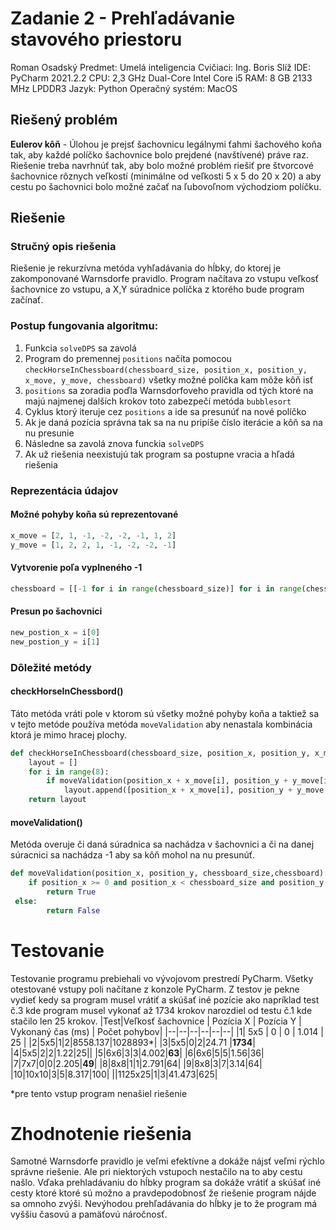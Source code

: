 
#  Zadanie 2 - Prehľadávanie stavového priestoru  
Roman Osadský
Predmet: Umelá inteligencia 
Cvičiaci: Ing. Boris Slíž
IDE: PyCharm 2021.2.2
CPU: 2,3 GHz Dual-Core Intel Core i5
RAM: 8 GB 2133 MHz LPDDR3
Jazyk: Python
Operačný systém: MacOS
## Riešený problém

**Eulerov kôň** - Úlohou je prejsť šachovnicu legálnymi ťahmi šachového koňa tak, aby každé políčko šachovnice bolo prejdené (navštívené) práve raz. Riešenie treba navrhnúť tak, aby bolo možné problém riešiť pre štvorcové šachovnice rôznych veľkostí (minimálne od veľkosti 5 x 5 do 20 x 20) a aby cestu po šachovnici bolo možné začať na ľubovoľnom východziom políčku.

## Riešenie 

###  Stručný opis riešenia 

Riešenie je rekurzívna metóda vyhľadávania do hĺbky, do ktorej je zakomponované Warnsdorfe pravidlo.  Program načítava zo vstupu veľkosť šachovnice zo vstupu, a X,Y súradnice políčka z ktorého bude program začínať. 

### Postup fungovania algoritmu:

 1. Funkcia `solveDPS` sa zavolá
 2.  Program do premennej `positions` načíta pomocou `checkHorseInChessboard(chessboard_size, position_x, position_y, x_move, y_move, chessboard)` všetky možné políčka kam môže kôň isť 
 3.  `positions` sa zoradia  poďla Warnsdorfoveho pravidla od tých ktoré na majú najmenej dalších krokov toto zabezpečí metóda `bubblesort`
 4.  Cyklus ktorý iteruje cez `positions` a ide sa presunúť na nové políčko 
 5. Ak je daná pozícia správna tak sa na nu pripíše číslo iterácie a kôň sa na nu presunie
 6. Následne sa zavolá znova funckia `solveDPS `
 7. Ak už riešenia neexistujú tak program sa postupne vracia a hľadá riešenia
 
### Reprezentácia údajov	

#### Možné pohyby koňa sú reprezentované
```python
x_move = [2, 1, -1, -2, -2, -1, 1, 2]  
y_move = [1, 2, 2, 1, -1, -2, -2, -1]
```
#### Vytvorenie poľa vyplneného -1
```python
chessboard = [[-1 for i in range(chessboard_size)] for i in range(chessboard_size)]
```

#### Presun po šachovnici

```python
new_postion_x = i[0]  
new_postion_y = i[1]
``` 



### Dôležité metódy 

#### checkHorseInChessbord()
Táto metóda vráti pole v ktorom sú všetky možné pohyby koňa a taktiež sa v tejto metóde používa metóda `moveValidation` aby nenastala kombinácia ktorá je mimo hracej plochy.
```python
def checkHorseInChessboard(chessboard_size, position_x, position_y, x_move, y_move,chessboard):  
    layout = []  
    for i in range(8):  
        if moveValidation(position_x + x_move[i], position_y + y_move[i], chessboard_size,chessboard):  
            layout.append([position_x + x_move[i], position_y + y_move[i]])  
    return layout
```
#### moveValidation()

Metóda overuje či daná súradnica sa nachádza v šachovnici a či na danej súracnici sa nachádza -1 aby sa kôň mohol na nu presunúť. 
```python
def moveValidation(position_x, position_y, chessboard_size,chessboard):  
    if position_x >= 0 and position_x < chessboard_size and position_y >= 0 and position_y < chessboard_size and chessboard[position_x][position_y] == -1:  
        return True  
 else:  
        return False
```




# Testovanie
Testovanie programu prebiehali vo vývojovom prestredí PyCharm. Všetky otestované vstupy poli načítane z konzole PyCharm. Z testov je pekne vydieť kedy sa program musel vrátiť a skúšať iné pozície ako napríklad test č.3 kde program musel vykonať až 1734 krokov narozdiel od testu č.1 kde stačilo len 25 krokov.
|Test|Veľkosť šachovnice  | Pozícia X | Pozícia Y | Vykonaný čas (ms)  | Počet pohybov|
|--|--|--|--|--|--|
|1| 5x5 | 0 | 0 | 1.014 | 25 |
|2|5x5|1|2|8558.137|1028893*|
|3|5x5|0|2|24.71 |**1734**|
|4|5x5|2|2|1.22|25||
|5|6x6|3|3|4.002|**63**|
|6|6x6|5|5|1.56|36|
|7|7x7|0|0|2.205|**49**|
|8|8x8|1|1|2.791|64|
|9|8x8|3|7|3.14|64|
|10|10x10|3|5|8.317|100|
||1125x25|1|3|41.473|625|

*pre tento vstup program nenašiel riešenie 

# Zhodnotenie riešenia

Samotné Warnsdorfe pravidlo je veľmi efektívne a dokáže nájsť veľmi rýchlo správne riešenie. Ale pri niektorých vstupoch nestačilo na to aby cestu našlo. Vďaka prehladávaniu do hĺbky program sa dokáže vrátiť a skúšať iné cesty ktoré ktoré sú možno a pravdepodobnosť že riešenie program nájde sa omnoho zvýši. Nevýhodou prehľadávania do hĺbky je to že program má vyššiu časovú a pamäťovú náročnosť. 